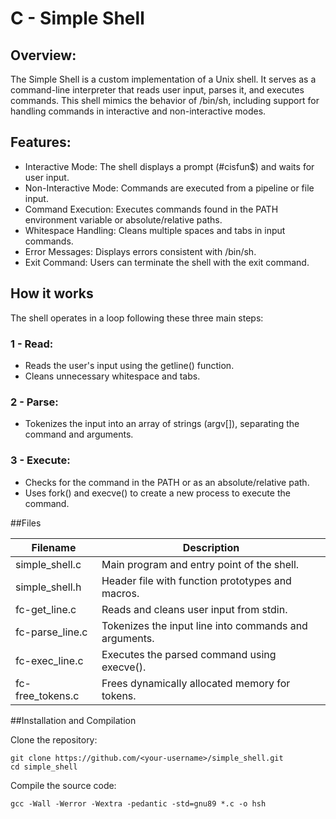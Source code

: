 # C - Simple Shell

## Overview:

The Simple Shell is a custom implementation of a Unix shell. It serves as a command-line interpreter that reads user input, parses it, and executes commands. This shell mimics the behavior of /bin/sh, including support for handling commands in interactive and non-interactive modes.


## Features:
- Interactive Mode: The shell displays a prompt (#cisfun$) and waits for user input.
- Non-Interactive Mode: Commands are executed from a pipeline or file input.
- Command Execution: Executes commands found in the PATH environment variable or absolute/relative paths.
- Whitespace Handling: Cleans multiple spaces and tabs in input commands.
- Error Messages: Displays errors consistent with /bin/sh.
- Exit Command: Users can terminate the shell with the exit command.

## How it works

The shell operates in a loop following these three main steps:
### 1 - Read:
- Reads the user's input using the getline() function.
- Cleans unnecessary whitespace and tabs.

### 2 - Parse:
- Tokenizes the input into an array of strings (argv[]), separating the command and arguments.

### 3 - Execute:
- Checks for the command in the PATH or as an absolute/relative path.
- Uses fork() and execve() to create a new process to execute the command.

##Files

| Filename | Description |
| -------- | ------- |
| simple_shell.c | Main program and entry point of the shell. |
| simple_shell.h | Header file with function prototypes and macros. |
| fc-get_line.c | Reads and cleans user input from stdin. |
| fc-parse_line.c | Tokenizes the input line into commands and arguments. |
| fc-exec_line.c | Executes the parsed command using execve(). |
| fc-free_tokens.c | Frees dynamically allocated memory for tokens. |


##Installation and Compilation

Clone the repository:
```
git clone https://github.com/<your-username>/simple_shell.git
cd simple_shell
```

Compile the source code:
```
gcc -Wall -Werror -Wextra -pedantic -std=gnu89 *.c -o hsh
```
